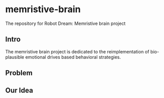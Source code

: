 # memristive-brain
The repository for Robot Dream: Memristive brain project

## Intro
The memristive brain project is dedicated to the reimplementation of bio-plausible emotional drives based behavioral strategies. 


## Problem

## Our Idea

